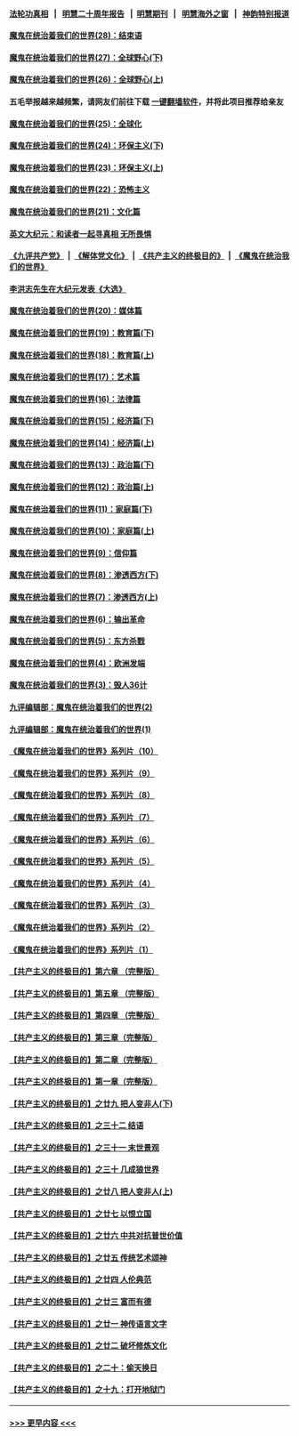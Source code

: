 #### [法轮功真相](https://github.com/gfw-breaker/truth/blob/master/README.md?t=0) &nbsp;&nbsp;|&nbsp;&nbsp; [明慧二十周年报告](https://github.com/gfw-breaker/mh-reports/blob/master/README.md?t=0) &nbsp;&nbsp;|&nbsp;&nbsp;[明慧期刊](https://github.com/gfw-breaker/mh-qikan) &nbsp;&nbsp;|&nbsp;&nbsp; [明慧海外之窗](https://github.com/gfw-breaker/mh-news/blob/master/README.md?t=0) &nbsp;&nbsp;|&nbsp;&nbsp; [神韵特别报道](https://github.com/gfw-breaker/mh-news/blob/master/shenyun.md?t=0)
#### [魔鬼在统治着我们的世界(28)：结束语](../pages/nsc422/n10936246.md?t=06220902) 
#### [魔鬼在统治着我们的世界(27)：全球野心(下)](../pages/nsc422/n10928319.md?t=06220902) 
#### [魔鬼在统治着我们的世界(26)：全球野心(上)](../pages/nsc422/n10900318.md?t=06220902) 
#### 五毛举报越来越频繁，请网友们前往下载 [一键翻墙软件](https://github.com/gfw-breaker/ssr-accounts)，并将此项目推荐给亲友
#### [魔鬼在统治着我们的世界(25)：全球化](../pages/nsc422/n10788205.md?t=06220902) 
#### [魔鬼在统治着我们的世界(24)：环保主义(下)](../pages/nsc422/n10695307.md?t=06220902) 
#### [魔鬼在统治着我们的世界(23)：环保主义(上)](../pages/nsc422/n10688613.md?t=06220902) 
#### [魔鬼在统治着我们的世界(22)：恐怖主义](../pages/nsc422/n10614727.md?t=06220902) 
#### [魔鬼在统治着我们的世界(21)：文化篇](../pages/nsc422/n10597706.md?t=06220902) 
#### [英文大纪元：和读者一起寻真相 无所畏惧](../pages/nsc422/n12542027.md?t=06220902) 
#### [《九评共产党》](https://github.com/begood0513/9ping.md/blob/master/README.md) &nbsp;|&nbsp; [《解体党文化》](../../../../jtdwh.md/blob/master/README.md)  &nbsp;|&nbsp; [《共产主义的终极目的》](../../../../gczydzjmd.md/blob/master/README.md) &nbsp;|&nbsp; [《魔鬼在统治我们的世界》](../../../../mgztzwmdsj.md/blob/master/README.md) 
#### [李洪志先生在大纪元发表《大选》](../pages/nsc422/n12534746.md?t=06220902) 
#### [魔鬼在统治着我们的世界(20)：媒体篇](../pages/nsc422/n10586579.md?t=06220902) 
#### [魔鬼在统治着我们的世界(19)：教育篇(下)](../pages/nsc422/n10564808.md?t=06220902) 
#### [魔鬼在统治着我们的世界(18)：教育篇(上)](../pages/nsc422/n10526970.md?t=06220902) 
#### [魔鬼在统治着我们的世界(17)：艺术篇](../pages/nsc422/n10499093.md?t=06220902) 
#### [魔鬼在统治着我们的世界(16)：法律篇](../pages/nsc422/n10485969.md?t=06220902) 
#### [魔鬼在统治着我们的世界(15)：经济篇(下)](../pages/nsc422/n10469975.md?t=06220902) 
#### [魔鬼在统治着我们的世界(14)：经济篇(上)](../pages/nsc422/n10457370.md?t=06220902) 
#### [魔鬼在统治着我们的世界(13)：政治篇(下)](../pages/nsc422/n10448270.md?t=06220902) 
#### [魔鬼在统治着我们的世界(12)：政治篇(上)](../pages/nsc422/n10444576.md?t=06220902) 
#### [魔鬼在统治着我们的世界(11)：家庭篇(下)](../pages/nsc422/n10440961.md?t=06220902) 
#### [魔鬼在统治着我们的世界(10)：家庭篇(上)](../pages/nsc422/n10435448.md?t=06220902) 
#### [魔鬼在统治着我们的世界(9)：信仰篇](../pages/nsc422/n10432159.md?t=06220902) 
#### [魔鬼在统治着我们的世界(8)：渗透西方(下)](../pages/nsc422/n10429603.md?t=06220902) 
#### [魔鬼在统治着我们的世界(7)：渗透西方(上)](../pages/nsc422/n10426013.md?t=06220902) 
#### [魔鬼在统治着我们的世界(6)：输出革命](../pages/nsc422/n10421536.md?t=06220902) 
#### [魔鬼在统治着我们的世界(5)：东方杀戮](../pages/nsc422/n10417707.md?t=06220902) 
#### [魔鬼在统治着我们的世界(4)：欧洲发端](../pages/nsc422/n10414890.md?t=06220902) 
#### [魔鬼在统治着我们的世界(3)：毁人36计](../pages/nsc422/n10411583.md?t=06220902) 
#### [九评编辑部：魔鬼在统治着我们的世界(2)](../pages/nsc422/n10410036.md?t=06220902) 
#### [九评编辑部：魔鬼在统治着我们的世界(1)](../pages/nsc422/n10406825.md?t=06220902) 
#### [《魔鬼在统治着我们的世界》系列片（10）](../pages/nsc422/n12292670.md?t=06220902) 
#### [《魔鬼在统治着我们的世界》系列片（9）](../pages/nsc422/n12290859.md?t=06220902) 
#### [《魔鬼在统治着我们的世界》系列片（8）](../pages/nsc422/n12287445.md?t=06220902) 
#### [《魔鬼在统治着我们的世界》系列片（7）](../pages/nsc422/n12283425.md?t=06220902) 
#### [《魔鬼在统治着我们的世界》系列片（6）](../pages/nsc422/n12282314.md?t=06220902) 
#### [《魔鬼在统治着我们的世界》系列片（5）](../pages/nsc422/n12281419.md?t=06220902) 
#### [《魔鬼在统治着我们的世界》系列片（4）](../pages/nsc422/n12274024.md?t=06220902) 
#### [《魔鬼在统治着我们的世界》系列片（3）](../pages/nsc422/n12271322.md?t=06220902) 
#### [《魔鬼在统治着我们的世界》系列片（2）](../pages/nsc422/n12269049.md?t=06220902) 
#### [《魔鬼在统治着我们的世界》系列片（1）](../pages/nsc422/n12267575.md?t=06220902) 
#### [【共产主义的终极目的】第六章 （完整版）](../pages/nsc422/n11428913.md?t=06220902) 
#### [【共产主义的终极目的】第五章 （完整版）](../pages/nsc422/n11428912.md?t=06220902) 
#### [【共产主义的终极目的】第四章 （完整版）](../pages/nsc422/n11428907.md?t=06220902) 
#### [【共产主义的终极目的】第三章（完整版）](../pages/nsc422/n11428848.md?t=06220902) 
#### [【共产主义的终极目的】第二章（完整版）](../pages/nsc422/n11428831.md?t=06220902) 
#### [【共产主义的终极目的】第一章（完整版）](../pages/nsc422/n11417651.md?t=06220902) 
#### [【共产主义的终极目的】之廿九 把人变非人(下)](../pages/nsc422/n11344140.md?t=06220902) 
#### [【共产主义的终极目的】之三十二 结语](../pages/nsc422/n11360535.md?t=06220902) 
#### [【共产主义的终极目的】之三十一 末世景观](../pages/nsc422/n11351129.md?t=06220902) 
#### [【共产主义的终极目的】之三十 几成狼世界](../pages/nsc422/n11348280.md?t=06220902) 
#### [【共产主义的终极目的】之廿八 把人变非人(上)](../pages/nsc422/n11340492.md?t=06220902) 
#### [【共产主义的终极目的】之廿七 以恨立国](../pages/nsc422/n11336944.md?t=06220902) 
#### [【共产主义的终极目的】之廿六 中共对抗普世价值](../pages/nsc422/n11324785.md?t=06220902) 
#### [【共产主义的终极目的】之廿五 传统艺术颂神](../pages/nsc422/n11296396.md?t=06220902) 
#### [【共产主义的终极目的】之廿四 人伦典范](../pages/nsc422/n11296397.md?t=06220902) 
#### [【共产主义的终极目的】之廿三 富而有德](../pages/nsc422/n11283598.md?t=06220902) 
#### [【共产主义的终极目的】之廿一 神传语言文字](../pages/nsc422/n11263265.md?t=06220902) 
#### [【共产主义的终极目的】之廿二 破坏修炼文化](../pages/nsc422/n11245728.md?t=06220902) 
#### [【共产主义的终极目的】之二十：偷天换日](../pages/nsc422/n11238846.md?t=06220902) 
#### [【共产主义的终极目的】之十九：打开地狱门](../pages/nsc422/n11206376.md?t=06220902) 

----
#### [ >>> 更早内容 <<< ](../indexes/nsc422-earlier.md)
